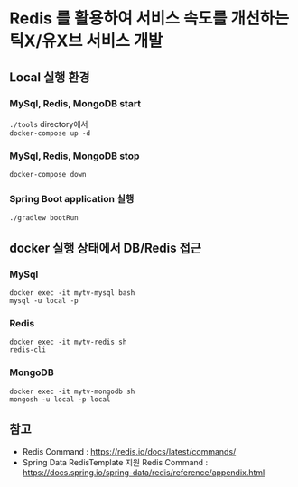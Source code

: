 # Redis 를 활용하여 서비스 속도를 개선하는 틱X/유X브 서비스 개발

## Local 실행 환경
### MySql, Redis, MongoDB start
`./tools` directory에서 \
`docker-compose up -d`

### MySql, Redis, MongoDB stop
`docker-compose down`

### Spring Boot application 실행
`./gradlew bootRun`

## docker 실행 상태에서 DB/Redis 접근
### MySql
`docker exec -it mytv-mysql bash` \
`mysql -u local -p`

### Redis
`docker exec -it mytv-redis sh` \
`redis-cli`

### MongoDB
`docker exec -it mytv-mongodb sh` \
`mongosh -u local -p local`


## 참고
- Redis Command : https://redis.io/docs/latest/commands/
- Spring Data RedisTemplate 지원 Redis Command : https://docs.spring.io/spring-data/redis/reference/appendix.html
